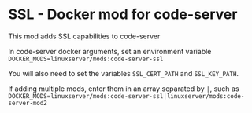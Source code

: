 # SSL - Docker mod for code-server

This mod adds SSL capabilities to code-server

In code-server docker arguments, set an environment variable `DOCKER_MODS=linuxserver/mods:code-server-ssl`

You will also need to set the variables `SSL_CERT_PATH` and `SSL_KEY_PATH`.

If adding multiple mods, enter them in an array separated by `|`, such as `DOCKER_MODS=linuxserver/mods:code-server-ssl|linuxserver/mods:code-server-mod2`
